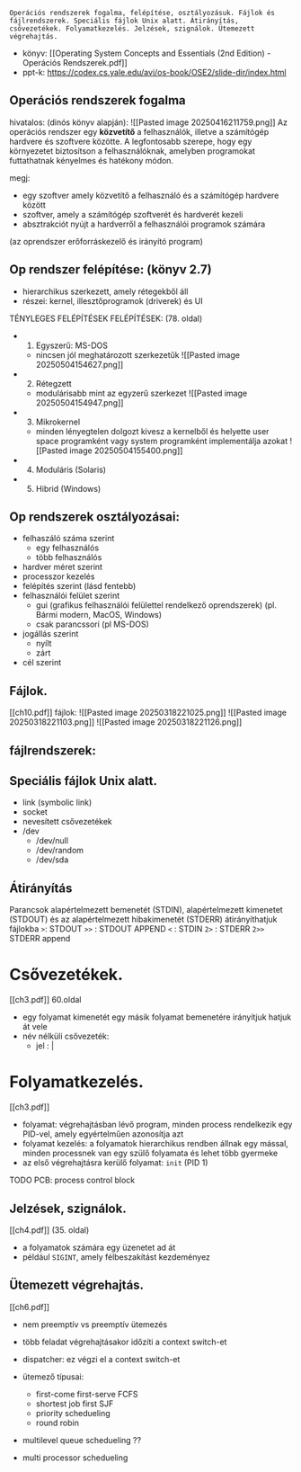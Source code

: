 ```
Operációs rendszerek fogalma, felépítése, osztályozásuk. Fájlok és fájlrendszerek. Speciális fájlok Unix alatt. Átirányítás, csővezetékek. Folyamatkezelés. Jelzések, szignálok. Ütemezett végrehajtás.
```
- könyv: [[Operating System Concepts and Essentials (2nd Edition) - Operációs Rendszerek.pdf]]
- ppt-k: https://codex.cs.yale.edu/avi/os-book/OSE2/slide-dir/index.html

## Operációs rendszerek fogalma
hivatalos: (dinós könyv alapján):
![[Pasted image 20250416211759.png]]
Az operációs rendszer egy **közvetítő** a felhasználók, illetve a számítógép hardvere és szoftvere közötte. A legfontosabb szerepe, hogy egy környezetet biztosítson a felhasználóknak, amelyben programokat futtathatnak kényelmes és hatékony módon.

megj:
- egy szoftver amely közvetítő a felhasználó és a számítógép hardvere között
- szoftver, amely a számítógép szoftverét és hardverét kezeli
- absztrakciót nyújt a hardverről a felhasználói programok számára

(az oprendszer erőforráskezelő és irányító program)

## Op rendszer felépítése: (könyv 2.7)
- hierarchikus szerkezett, amely rétegekből áll
- részei: kernel, illesztőprogramok (driverek) és UI

TÉNYLEGES FELÉPÍTÉSEK FELÉPÍTÉSEK: (78. oldal)
- 1. Egyszerű: MS-DOS
	- nincsen jól meghatározott szerkezetűk
![[Pasted image 20250504154627.png]]
- 2. Rétegzett
	- modulárisabb mint az egyzerű szerkezet
![[Pasted image 20250504154947.png]]
- 3. Mikrokernel
	- minden lényegtelen dolgozt kivesz a kernelből és helyette user space programként vagy system programként implementálja azokat
![[Pasted image 20250504155400.png]]
- 4. Moduláris (Solaris)
- 5. Hibrid (Windows)
## Op rendszerek osztályozásai:
- felhaszáló száma szerint
	- egy felhasználós
	- több felhasználós
- hardver méret szerint
- processzor kezelés
- felépítés szerint (lásd fentebb)
- felhasználói felület szerint
	- gui (grafikus felhasználói felülettel rendelkező oprendszerek) (pl. Bármi modern, MacOS, Windows)
	- csak parancssori (pl MS-DOS)
- jogállás szerint
	- nyílt
	- zárt
- cél szerint

## Fájlok.
[[ch10.pdf]]
fájlok:
![[Pasted image 20250318221025.png]]
![[Pasted image 20250318221103.png]]
![[Pasted image 20250318221126.png]]
## fájlrendszerek:
## Speciális fájlok Unix alatt.
- link (symbolic link)
 - socket
 - nevesített csővezetékek
 - /dev
	 - /dev/null
	 - /dev/random
	 - /dev/sda

## Átirányítás
Parancsok alapértelmezett bemenetét (STDIN), alapértelmezett kimenetet (STDOUT) és az alapértelmezett hibakimenetét (STDERR) átirányíthatjuk fájlokba
`>`: STDOUT
`>>` : STDOUT APPEND
`<` : STDIN
`2>` : STDERR
`2>>` STDERR append


# Csővezetékek.
[[ch3.pdf]] 60.oldal
- egy folyamat kimenetét egy másik folyamat bemenetére irányítjuk hatjuk át vele
- név nélküli csővezeték:
	- jel : |

# Folyamatkezelés.
[[ch3.pdf]]
- folyamat: végrehajtásban lévő program, minden process rendelkezik egy PID-vel, amely egyértelműen azonosítja azt
- folyamat kezelés: a folyamatok hierarchikus rendben állnak egy mással, minden processnek van egy szülő folyamata és lehet több gyermeke
- az első végrehajtásra kerülő folyamat: `init` (PID 1)

TODO
PCB: process control block

## Jelzések, szignálok.
[[ch4.pdf]] (35. oldal)
- a folyamatok számára egy üzenetet ad át
- például `SIGINT`, amely félbeszakítást kezdeményez

## Ütemezett végrehajtás.
[[ch6.pdf]]
- nem preemptív vs preemptív ütemezés 
- több feladat végrehajtásakor időzíti a context switch-et
- dispatcher: ez végzi el a context switch-et

- ütemező típusai: 
	- first-come first-serve FCFS
	- shortest job first SJF
	- priority schedueling
	- round robin

- multilevel queue schedueling ??
- multi processor schedueling